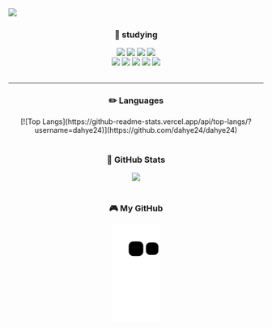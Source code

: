 <img src="https://capsule-render.vercel.app/api?type=waving&color=auto&height=200&section=header&text=Hi😊&nbsp;I'm&nbsp;dahye&fontSize=90" />
<div align = "center">
  <h3>📝 studying </h3>
<img src="https://img.shields.io/badge/GitHub-181717?style=for-the-badge&logo=GitHub&logoColor=white">
<img src="https://img.shields.io/badge/JavaScript-F7DF1E?style=for-the-badge&logo=JavaScript&logoColor=white">
<img src="https://img.shields.io/badge/MySQL-4479A1?style=for-the-badge&logo=MySQL&logoColor=white">
<img src="https://img.shields.io/badge/Node.js-339933?style=for-the-badge&logo=Node.js&logoColor=white">
  <br>
<img src="https://img.shields.io/badge/Sequelize-52B0E7?style=for-the-badge&logo=Sequelize&logoColor=white">
<img src="https://img.shields.io/badge/MongoDB-47A248?style=for-the-badge&logo=MongoDB&logoColor=white">
<img src="https://img.shields.io/badge/Express-000000?style=for-the-badge&logo=Express&logoColor=white">
<img src="https://img.shields.io/badge/NGINX-009639?style=for-the-badge&logo=NGINX&logoColor=white">
<img src="https://img.shields.io/badge/Socket.io-010101?style=for-the-badge&logo=Socket.io&logoColor=white">


  <br>
  <br>
  <hr>
  <h3>✏️ Languages</h3>
<div align="center"> [![Top Langs](https://github-readme-stats.vercel.app/api/top-langs/?username=dahye24)](https://github.com/dahye24/dahye24) </div>	
  <br>
  <h3>🐞 GitHub Stats</h3>
<div align="center"><img src="https://github-readme-stats.vercel.app/api?username=dahye24&theme=tokyonight&show_icons=true"> </div>
  <br>
  <h3>🎮 My GitHub</h3>
  
  ![snake gif](https://github.com/dahye24/dahye24/blob/output/github-contribution-grid-snake.svg)
